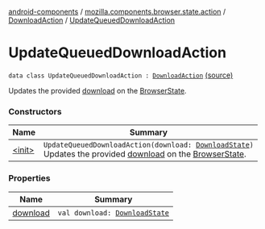 [android-components](../../../index.md) / [mozilla.components.browser.state.action](../../index.md) / [DownloadAction](../index.md) / [UpdateQueuedDownloadAction](./index.md)

# UpdateQueuedDownloadAction

`data class UpdateQueuedDownloadAction : `[`DownloadAction`](../index.md) [(source)](https://github.com/mozilla-mobile/android-components/blob/master/components/browser/state/src/main/java/mozilla/components/browser/state/action/BrowserAction.kt#L584)

Updates the provided [download](download.md) on the [BrowserState](../../../mozilla.components.browser.state.state/-browser-state/index.md).

### Constructors

| Name | Summary |
|---|---|
| [&lt;init&gt;](-init-.md) | `UpdateQueuedDownloadAction(download: `[`DownloadState`](../../../mozilla.components.browser.state.state.content/-download-state/index.md)`)`<br>Updates the provided [download](download.md) on the [BrowserState](../../../mozilla.components.browser.state.state/-browser-state/index.md). |

### Properties

| Name | Summary |
|---|---|
| [download](download.md) | `val download: `[`DownloadState`](../../../mozilla.components.browser.state.state.content/-download-state/index.md) |
